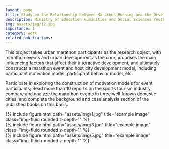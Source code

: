 ```yaml
---
layout: page
title: Study on the Relationship between Marathon Running and the Development of Chinese Urban Culture
description: Ministry of Education Humanities and Social Sciences Youth Fund Project
img: assets/img/12.jpg
importance: 1
category: work
related_publications: 
---
```


This project takes urban marathon participants as the research object, with marathon events and urban development as the core, proposes the main influencing factors that affect their interactive development, and ultimately constructs a marathon event and host city development model, including participant motivation model, participant behavior model, etc.

Participate in exploring the construction of motivation models for event participants; Read more than 10 reports on the sports tourism industry, compare and analyze the marathon events in three well-known domestic cities, and complete the background and case analysis section of the published books on this basis.



<div class="row">
    <div class="col-sm mt-3 mt-md-0">
        {% include figure.html path="assets/img/1.jpg" title="example image" class="img-fluid rounded z-depth-1" %}
    </div>
    <div class="col-sm mt-3 mt-md-0">
        {% include figure.html path="assets/img/3.jpg" title="example image" class="img-fluid rounded z-depth-1" %}
    </div>
    <div class="col-sm mt-3 mt-md-0">
        {% include figure.html path="assets/img/5.jpg" title="example image" class="img-fluid rounded z-depth-1" %}
    </div>
</div>
